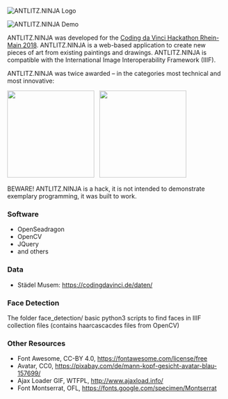 ![ANTLITZ.NINJA Logo](/images/antlitz.ninja.png)

![ANTLITZ.NINJA Demo](/images/demo.jpg)

ANTLITZ.NINJA was developed for the [Coding da Vinci Hackathon Rhein-Main 2018](https://codingdavinci.de/events/rheinmain/). ANTLITZ.NINJA is a web-based application to create new pieces of art from existing paintings and drawings. ANTLITZ.NINJA is compatible with the International Image Interoperability Framework (IIIF). 

ANTLITZ.NINJA was twice awarded – in the categories most technical and most innovative:

<img src="images/preise-rm-1.png" width="200" />&nbsp;&nbsp;&nbsp;<img src="images/preise-rm-4.png" width="200" />

BEWARE! ANTLITZ.NINJA is a hack, it is not intended to demonstrate exemplary programming, it was built to work.

### Software

* OpenSeadragon
* OpenCV
* JQuery
* and others

### Data

* Städel Musem: https://codingdavinci.de/daten/

### Face Detection

The folder face_detection/ basic python3 scripts to find faces in IIIF collection files (contains haarcascacdes files from OpenCV)

### Other Resources

* Font Awesome, CC-BY 4.0, https://fontawesome.com/license/free
* Avatar, CC0, https://pixabay.com/de/mann-kopf-gesicht-avatar-blau-157699/
* Ajax Loader GIF, WTFPL, http://www.ajaxload.info/
* Font Montserrat, OFL, https://fonts.google.com/specimen/Montserrat
